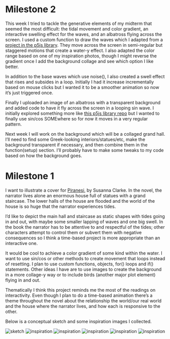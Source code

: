 # Milestone 2
This week I tried to tackle the generative elements of my midterm that seemed the most difficult: the tidal movement and color gradient, an interactive swelling effect for the waves, and an albatross flying across the screen. I used a custom function to draw the waves which I adapted from a [project in the p5js library](https://editor.p5js.org/pippinbarr/sketches/bgKTIXoir). They move across the screen in semi-regular but staggered motions that create a water-y effect. I also adapted the color range based on one of my inspiration photos, though I might reverse the gradient once I add the background collage and see which option I like better. 

In addition to the base waves which use noise(), I also created a swell effect that rises and subsides in a loop. Initially I had it increase incrementally based on mouse clicks but I wanted it to be a smoother animation so now it’s just triggered once. 

Finally I uploaded an image of an albatross with a transparent background and added code to have it fly across the screen in a looping sin wave. I initially explored something more like [this p5js library repo](https://editor.p5js.org/KatalinVarga/sketches/rT-XktCX-) but I wanted to finally use sin/cos SOMEwhere so for now it moves in a very regular pattern. 

Next week I will work on the background which will be a collaged grand hall. I’ll need to find some Greek-looking interiors/statues/etc, make the background transparent if necessary, and then combine them in the function(setup) section. I’ll probably have to make some tweaks to my code based on how the background goes.  

# Milestone 1
I want to illustrate a cover for [Piranesi](https://en.wikipedia.org/wiki/Piranesi_(novel)), by Susanna Clarke. In the novel, the narrator lives alone an enormous house full of statues with a grand staircase. The lower halls of the house are flooded and the world of the house is so huge that the narrator experiences tides.

I’d like to depict the main hall and staircase as static shapes with tides going in and out, with maybe some smaller lapping of waves and one big swell. In the book the narrator has to be attentive to and respectful of the tides; other characters attempt to control them or subvert them with negative consequences so I think a time-based project is more appropriate than an interactive one. 

It would be cool to achieve a color gradient of some kind within the water. I want to use sin/cos or other methods to create movement that loops instead of resetting. I plan to use custom functions, objects, for() loops and if() statements. Other ideas I have are to use images to create the background in a more collage-y way or to include birds (another major plot element) flying in and out.

Thematically I think this project reminds me the most of the readings on interactivity. Even though I plan to do a time-based animation there’s a theme throughout the novel about the relationship the world/our real world and the house where the narrator lives, and how each is responsive to the other. 

Below is a conceptual sketch and some inspiration images I collected.

![sketch](./images/sketch1.jpeg)
![inspiration](./images/inspo1.jpg)
![inspiration](./images/inspo2.jpg)
![inspiration](./images/inspo3.jpg)
![inspiration](./images/inspo4.jpg)
![inspiration](./images/inspo5.jpg)